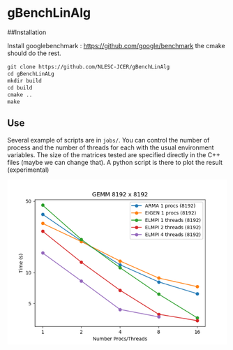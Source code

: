 # gBenchLinAlg

##Installation 

Install googlebenchmark : https://github.com/google/benchmark the cmake should do the rest.

```
git clone https://github.com/NLESC-JCER/gBenchLinAlg
cd gBenchLinALg
mkdir build
cd build
cmake ..
make
```

## Use

Several example of scripts are in `jobs/`. You can control the number of process and the number of threads for each with the usual environment variables. The size of the matrices tested are specified directly in the C++ files (maybe we can change that). A python script is there to plot the result (experimental)

![alt text](./image/GEMM_8192.png)